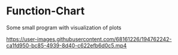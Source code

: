 # Function-Chart
Some small program with visualization of plots


https://user-images.githubusercontent.com/68161226/194762242-ca1fd950-bc85-4939-8d40-c622efb6d0c5.mp4

